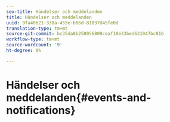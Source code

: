 ```yaml
---
seo-title: Händelser och meddelanden
title: Händelser och meddelanden
uuid: 9fa40621-338a-455e-b86d-81837d45fe0d
translation-type: tm+mt
source-git-commit: bc35da8b258056809ceaf18e33bed631047bc81b
workflow-type: tm+mt
source-wordcount: '9'
ht-degree: 0%

---
```



# Händelser och meddelanden{#events-and-notifications}

